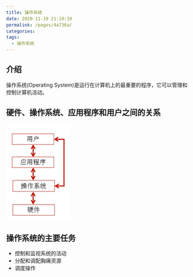 ```yaml
---
title: 操作系统
date: 2020-11-19 21:19:19
permalink: /pages/4a736a/
categories:
tags:
  - 操作系统
---
```






## 介绍

操作系统(Operating System)是运行在计算机上的最重要的程序，它可以管理和控制计算机活动。



## 硬件、操作系统、应用程序和用户之间的关系

![image-20201119212206370](https://raw.githubusercontent.com/SaulJWu/images/main/20201119212206.png)

## 操作系统的主要任务

- 控制和监视系统的活动
- 分配和调配胸痛资源
- 调度操作

